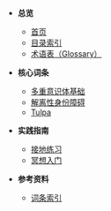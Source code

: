 - **总览**
  - <a href="#" onclick="window.location.hash = '#/Main_Page'; return false;">首页</a>
  - [目录索引](index.md)
  - [术语表（Glossary）](Glossary.md)

- **核心词条**
  - [多重意识体基础](entries/Plurality-Basics.md)
  - [解离性身份障碍](<entries/诊断与临床/DID.md>)
  - [Tulpa](<entries/系统角色与类型/Tulpa.md>)

- **实践指南**
  - [接地练习](<entries/实践与支持/Grounding.md>)
  - [冥想入门](<entries/实践与支持/Meditation.md>)

- **参考资料**
  - [词条索引](index.md)
